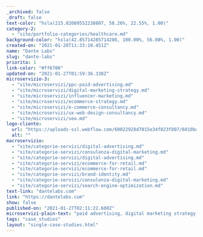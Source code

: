 ```yaml
---
_archived: false
_draft: false
text-color: "hsla(215.82089552238807, 58.26%, 22.55%, 1.00)"
category-2:
  - "site/portfolio-categories/healthcare.md"
background-color: "hsla(42.85714285714286, 100.00%, 56.08%, 1.00)"
created-on: "2021-01-20T11:33:10.451Z"
name: "Dante Labs"
slug: "dante-labs"
priorita: 1
link-color: "#ff6700"
updated-on: "2021-01-27T01:59:36.338Z"
microservizio-3:
  - "site/microservizi/ppc-paid-advertising.md"
  - "site/microservizi/digital-marketing-strategy.md"
  - "site/microservizi/influencer-marketing.md"
  - "site/microservizi/ecommerce-strategy.md"
  - "site/microservizi/e-commerce-consultancy.md"
  - "site/microservizi/ux-web-design-consultancy.md"
  - "site/microservizi/seo.md"
logo-cliente:
  url: "https://uploads-ssl.webflow.com/60022928d7015e34f023f807/6010baa2fe4c086df50b4a76_600814be7d8c791959df44dd_dantelabs.png"
  alt: ""
macroservizio:
  - "site/categorie-servizi/digital-advertising.md"
  - "site/categorie-servizi/consulenza-digital-marketing.md"
  - "site/categorie-servizi/digital-advertising.md"
  - "site/categorie-servizi/ecommerce-for-retail.md"
  - "site/categorie-servizi/ecommerce-for-retail.md"
  - "site/categorie-servizi/brand-identity.md"
  - "site/categorie-servizi/consulenza-digital-marketing.md"
  - "site/categorie-servizi/search-engine-optimization.md"
text-link: "dantelabs.com"
link: "https://dantelabs.com"
show: false
published-on: "2021-01-27T02:11:22.600Z"
microservizi-plain-text: "paid advertising, digital marketing strategy, influencer marketing, e-commerce strategy, e-commerce consultancy, UX & web design, SEO"
tags: "case_studies"
layout: "single-case-studies.html"
---
```




